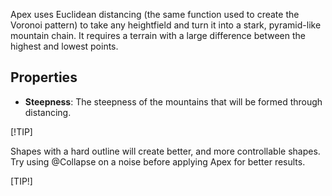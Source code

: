 Apex uses Euclidean distancing (the same function used to create the Voronoi pattern) to take any heightfield and turn it into a stark, pyramid-like mountain chain. It requires a terrain with a large difference between the highest and lowest points.

## Properties

- **Steepness**: The steepness of the mountains that will be formed through distancing.

[!TIP]

Shapes with a hard outline will create better, and more controllable shapes. Try using @Collapse on a noise before applying Apex for better results.

[TIP!]

